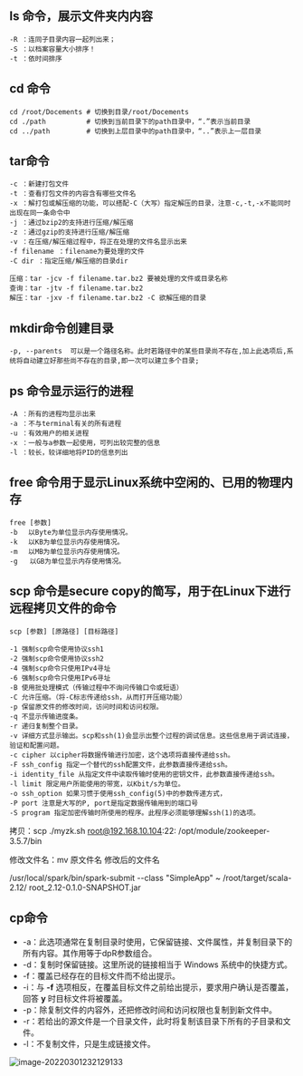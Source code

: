 ## ls 命令，展示文件夹内内容

```
-R ：连同子目录内容一起列出来；
-S ：以档案容量大小排序！ 
-t ：依时间排序
```

## cd 命令

```
cd /root/Docements # 切换到目录/root/Docements
cd ./path          # 切换到当前目录下的path目录中，“.”表示当前目录  
cd ../path         # 切换到上层目录中的path目录中，“..”表示上一层目录
```

## tar命令

```
-c ：新建打包文件
-t ：查看打包文件的内容含有哪些文件名
-x ：解打包或解压缩的功能，可以搭配-C（大写）指定解压的目录，注意-c,-t,-x不能同时出现在同一条命令中
-j ：通过bzip2的支持进行压缩/解压缩
-z ：通过gzip的支持进行压缩/解压缩
-v ：在压缩/解压缩过程中，将正在处理的文件名显示出来
-f filename ：filename为要处理的文件
-C dir ：指定压缩/解压缩的目录dir

压缩：tar -jcv -f filename.tar.bz2 要被处理的文件或目录名称
查询：tar -jtv -f filename.tar.bz2
解压：tar -jxv -f filename.tar.bz2 -C 欲解压缩的目录
```

## mkdir命令创建目录

```
-p, --parents  可以是一个路径名称。此时若路径中的某些目录尚不存在,加上此选项后,系统将自动建立好那些尚不存在的目录,即一次可以建立多个目录; 
```

## ps 命令显示运行的进程

```
-A ：所有的进程均显示出来
-a ：不与terminal有关的所有进程
-u ：有效用户的相关进程
-x ：一般与a参数一起使用，可列出较完整的信息
-l ：较长，较详细地将PID的信息列出
```

## free 命令用于显示Linux系统中空闲的、已用的物理内存

```
free [参数]
-b 　以Byte为单位显示内存使用情况。 
-k 　以KB为单位显示内存使用情况。 
-m 　以MB为单位显示内存使用情况。
-g   以GB为单位显示内存使用情况。 
```

##  scp 命令是secure copy的简写，用于在Linux下进行远程拷贝文件的命令

```
scp [参数] [原路径] [目标路径]

-1 强制scp命令使用协议ssh1 
-2 强制scp命令使用协议ssh2 
-4 强制scp命令只使用IPv4寻址 
-6 强制scp命令只使用IPv6寻址 
-B 使用批处理模式（传输过程中不询问传输口令或短语） 
-C 允许压缩。（将-C标志传递给ssh，从而打开压缩功能） 
-p 保留原文件的修改时间，访问时间和访问权限。 
-q 不显示传输进度条。 
-r 递归复制整个目录。 
-v 详细方式显示输出。scp和ssh(1)会显示出整个过程的调试信息。这些信息用于调试连接，验证和配置问题。 
-c cipher 以cipher将数据传输进行加密，这个选项将直接传递给ssh。 
-F ssh_config 指定一个替代的ssh配置文件，此参数直接传递给ssh。 
-i identity_file 从指定文件中读取传输时使用的密钥文件，此参数直接传递给ssh。 
-l limit 限定用户所能使用的带宽，以Kbit/s为单位。 
-o ssh_option 如果习惯于使用ssh_config(5)中的参数传递方式， 
-P port 注意是大写的P, port是指定数据传输用到的端口号 
-S program 指定加密传输时所使用的程序。此程序必须能够理解ssh(1)的选项。
```

拷贝：scp ./myzk.sh root@192.168.10.104:22: /opt/module/zookeeper-3.5.7/bin

修改文件名：mv 原文件名 修改后的文件名

/usr/local/spark/bin/spark-submit --class "SimpleApp" ~ /root/target/scala-2.12/ root_2.12-0.1.0-SNAPSHOT.jar

## cp命令

- -a：此选项通常在复制目录时使用，它保留链接、文件属性，并复制目录下的所有内容。其作用等于dpR参数组合。
- -d：复制时保留链接。这里所说的链接相当于 Windows 系统中的快捷方式。
- -f：覆盖已经存在的目标文件而不给出提示。
- -i：与 **-f** 选项相反，在覆盖目标文件之前给出提示，要求用户确认是否覆盖，回答 **y** 时目标文件将被覆盖。
- -p：除复制文件的内容外，还把修改时间和访问权限也复制到新文件中。
- -r：若给出的源文件是一个目录文件，此时将复制该目录下所有的子目录和文件。
- -l：不复制文件，只是生成链接文件。

![image-20220301232129133](https://gitee.com/yang-chuanwei/typora-img/raw/master/img/image-20220301232129133.png)